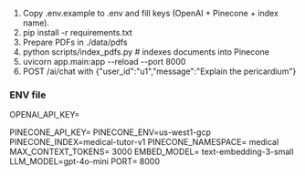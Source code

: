 1. Copy .env.example to .env and fill keys (OpenAI + Pinecone + index name).
2. pip install -r requirements.txt
3. Prepare PDFs in ./data/pdfs
4. python scripts/index_pdfs.py # indexes documents into Pinecone
5. uvicorn app.main:app --reload --port 8000
6. POST /ai/chat with {"user_id":"u1","message":"Explain the pericardium"}



### ENV file
OPENAI_API_KEY=

PINECONE_API_KEY=
PINECONE_ENV=us-west1-gcp
PINECONE_INDEX=medical-tutor-v1
PINECONE_NAMESPACE= medical
MAX_CONTEXT_TOKENS= 3000
EMBED_MODEL= text-embedding-3-small
LLM_MODEL=gpt-4o-mini
PORT= 8000